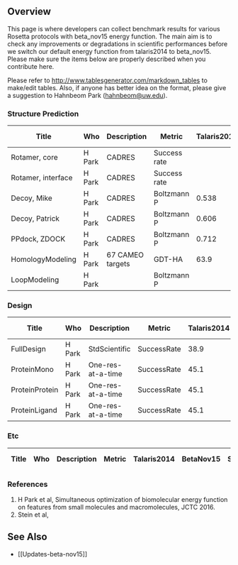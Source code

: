 ## Overview

This page is where developers can collect benchmark results for various Rosetta protocols with beta_nov15 energy function. The main aim is to check any improvements or degradations in scientific performances before we switch our default energy function from talaris2014 to beta_nov15. Please make sure the items below are properly described when you contribute here.

Please refer to http://www.tablesgenerator.com/markdown_tables to make/edit tables. Also, if anyone has better idea on the format, please give a suggestion to Hahnbeom Park (hahnbeom@uw.edu).

### Structure Prediction

| Title  | Who    | Description| Metric | Talaris2014 | BetaNov15 | Sign? |App/Mover| Ref. |Rosetta V. |
|--------|--------|------------|--------|-------------|-----------|-------|---------|------|-----------|
| Rotamer, core      | H Park | CADRES     | Success rate |              |           |+|RTmin          | |      |
| Rotamer, interface | H Park | CADRES     | Success rate |              |           |+|RTmin          | |      |
| Decoy, Mike        | H Park | CADRES     | Boltzmann P  |  0.538       | 0.600     |+|Relax, dual    |1|      |
| Decoy, Patrick     | H Park | CADRES     | Boltzmann P  |  0.606       | 0.699     |+|Relax, dual    |1|      |
| PPdock, ZDOCK      | H Park | CADRES     | Boltzmann P  |  0.712       | 0.779     |+|Relax, torsion |1|      |
| HomologyModeling   | H Park | 67 CAMEO targets | GDT-HA |  63.9        | 65.1      |+|Hybridize      |1|      |
| LoopModeling       | H Park |  | Boltzmann P | |   |+| NGK |2|            |

### Design

| Title  | Who    | Description| Metric | Talaris2014 | BetaNov15 | Sign? |App/Mover| Ref. |Rosetta V. |
|--------|--------|------------|--------|-------------|-----------|-------|---------|------|-----------|
|FullDesign| H Park | StdScientific | SuccessRate | 38.9 | 40.6   |+| fixbb |3| |
|ProteinMono| H Park| One-res-at-a-time | SuccessRate | 45.1 | 47.0 |+| pilot app | 1 | |
|ProteinProtein| H Park| One-res-at-a-time | SuccessRate | 45.1 | 47.0 |+| pilot app | 1 | |
|ProteinLigand| H Park| One-res-at-a-time | SuccessRate | 45.1 | 47.0 |+| pilot app | 1 | |
  

### Etc

| Title  | Who    | Description| Metric | Talaris2014 | BetaNov15 | Sign? |App/Mover| Ref. |Rosetta V. |
|--------|--------|------------|--------|-------------|-----------|-------|---------|------|-----------|

### References
1. H Park et al, Simultaneous optimization of biomolecular energy function on features from small molecules and macromolecules, JCTC 2016.
2. Stein et al,

## See Also

* [[Updates-beta-nov15]]